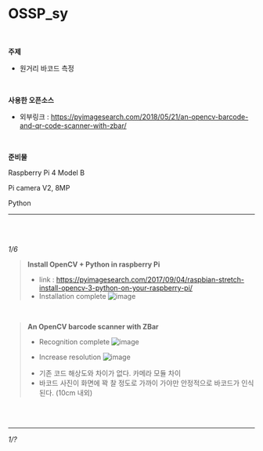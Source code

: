 OSSP_sy   
======= 
</br>


**주제**

* 원거리 바코드 측정


</br>

**사용한 오픈소스**

* 외부링크 : <https://pyimagesearch.com/2018/05/21/an-opencv-barcode-and-qr-code-scanner-with-zbar/>

</br>

**준비물**

Raspberry Pi 4 Model B

Pi camera V2, 8MP

Python

***


</br>
</br>


_1/6_
> **Install OpenCV + Python in raspberry Pi**
>* link : <https://pyimagesearch.com/2017/09/04/raspbian-stretch-install-opencv-3-python-on-your-raspberry-pi/>
>* Installation complete 
>![image](https://user-images.githubusercontent.com/93849755/211145842-ce4754f8-9dfa-450e-a76f-2133bc90fcc1.png)

</br>

>**An OpenCV barcode scanner with ZBar**
>* Recognition complete 
>![image](https://user-images.githubusercontent.com/93849755/211146495-19bb06b9-59a4-4de8-8004-a6b538023c89.png)
>
>* Increase resolution 
>![image](https://user-images.githubusercontent.com/93849755/211147347-9e026982-97fd-4c01-8d31-6d817b2869f7.png)
> - 기존 코드 해상도와 차이가 없다. 카메라 모듈 차이
> - 바코드 사진이 화면에 꽉 찰 정도로 가까이 가야만 안정적으로 바코드가 인식된다. (10cm 내외)

</br>
</br>

***

_1/?_
>
>
>
